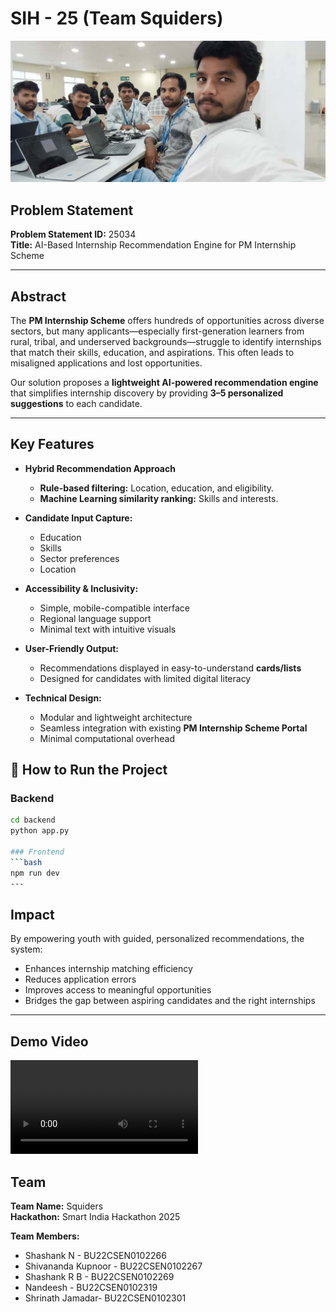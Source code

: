 # SIH - 25 (Team Squiders)

![Team members](assets/Team%20members.jpg)

## Problem Statement  
**Problem Statement ID:** 25034  
**Title:** AI-Based Internship Recommendation Engine for PM Internship Scheme  

---

## Abstract  

The **PM Internship Scheme** offers hundreds of opportunities across diverse sectors, but many applicants—especially first-generation learners from rural, tribal, and underserved backgrounds—struggle to identify internships that match their skills, education, and aspirations. This often leads to misaligned applications and lost opportunities.  

Our solution proposes a **lightweight AI-powered recommendation engine** that simplifies internship discovery by providing **3–5 personalized suggestions** to each candidate.  

---

## Key Features  

- **Hybrid Recommendation Approach**  
  - **Rule-based filtering:** Location, education, and eligibility.  
  - **Machine Learning similarity ranking:** Skills and interests.  

- **Candidate Input Capture:**  
  - Education  
  - Skills  
  - Sector preferences  
  - Location  

- **Accessibility & Inclusivity:**  
  - Simple, mobile-compatible interface  
  - Regional language support  
  - Minimal text with intuitive visuals  

- **User-Friendly Output:**  
  - Recommendations displayed in easy-to-understand **cards/lists**  
  - Designed for candidates with limited digital literacy  

- **Technical Design:**  
  - Modular and lightweight architecture  
  - Seamless integration with existing **PM Internship Scheme Portal**  
  - Minimal computational overhead  

## 🚀 How to Run the Project

### Backend
```bash
cd backend
python app.py

### Frontend
```bash
npm run dev
---

```
## Impact  

By empowering youth with guided, personalized recommendations, the system:  

- Enhances internship matching efficiency  
- Reduces application errors  
- Improves access to meaningful opportunities  
- Bridges the gap between aspiring candidates and the right internships  

---

## Demo Video
![Demo](assets/Demo%20Video.mp4)

## Team 
**Team Name:** Squiders  
**Hackathon:** Smart India Hackathon 2025  

**Team Members:**
- Shashank N -          BU22CSEN0102266
- Shivananda Kupnoor -  BU22CSEN0102267
- Shashank R B -        BU22CSEN0102269
- Nandeesh -            BU22CSEN0102319
- Shrinath Jamadar-     BU22CSEN0102301
